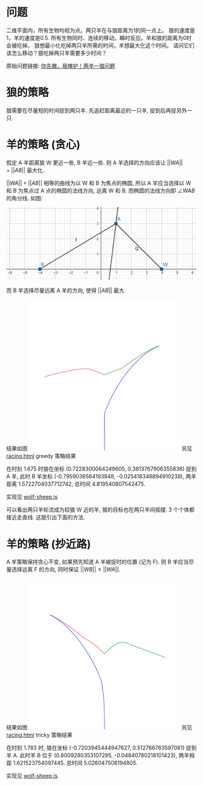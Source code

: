 # 问题

二维平面内，所有生物均视为点。两只羊在与狼距离为1的同一点上。
狼的速度是1，羊的速度是0.5.
所有生物同时、连续的移动，瞬时反应。羊和狼的距离为0时会被吃掉。
狼想最小化吃掉两只羊所需的时间，羊想最大化这个时间。
请问它们该怎么移动？狼吃掉两只羊需要多少时间？

原始问题链接: [你先撤，我掩护！两羊一狼问题](https://mp.weixin.qq.com/s/qysNm-VDBbPCL6l3WdtnKA)

# 狼的策略

狼需要在尽量短的时间捉到两只羊.
先追赶距离最近的一只羊, 捉到后再捉另外一只.

# 羊的策略 (贪心)

假定 A 羊距离狼 W 更近一些, B 羊远一些.
则 A 羊选择的方向应该让 $||WA||+||AB||$ 最大化.

$||WA||+||AB||$ 相等的曲线为以 W 和 B 为焦点的椭圆, 所以 A 羊应当选择以 W 和 B 为焦点过 A 点的椭圆的法线方向, 远离 W 和 B.
而椭圆的法线方向即 $\angle WAB$的角分线. 如图:

![fig-1.png](./wolf-sheep/fig-1.png)

而 B 羊选择尽量远离 A 羊的方向, 使得 $||AB||$ 最大.

结果如图
![greedy.png](./wolf-sheep/greedy.png)
另见 [racing.html](./wolf-sheep/racing.html) greedy 策略结果

在时刻 1.675 时狼在坐标 (0.7228300064249605, 0.3813767906355836) 捉到 A 羊,
此时 B 羊坐标 (-0.7959036564193948, -0.025418346894910238), 两羊距离 1.5722704037712742,
总时间 4.819540807542475.

实现见 [wolf-sheep.js](./wolf-sheep/greedy.js)

可以看出两只羊轮流成为较狼 W 近的羊, 狼的目标也在两只羊间摇摆. 3 个个体都接近走直线.
这就引出下面的方法.

# 羊的策略 (抄近路)

A 羊策略保持贪心不变, 如果预先知道 A 羊被捉时的位置 (记为 F).
则 B 羊应当尽量选择远离 F 的方向, 同时保证 $||WB|| \le ||WA||$.

结果如图
![tricky.png](./wolf-sheep/tricky.png)
另见 [racing.html](./wolf-sheep/racing.html) tricky 策略结果

在时刻 1.783 时, 狼在坐标 (-0.7203945444947627, 0.512766763597081) 捉到羊 A.
此时羊 B 位于 (0.8009280353107295, -0.04840780218101423), 两羊相距 1.621523754097445.
总时间 5.026047508194805.

实现见 [wolf-sheep.js](./wolf-sheep/tricky.js).
